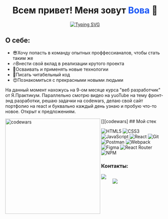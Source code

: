 <h1 align="center">Всем привет! Меня зовут 
    <a style='color: #1856F7FF; text-decoration: none; ' href="https://vk.com/id202491025" target="_blank">
      Вова 
     </a> 🙌    
</h1>
<p align="center">
<a href="https://git.io/typing-svg"><img src="https://readme-typing-svg.demolab.com?font=Fira+Code&duration=7000&pause=1000&color=1856F7&width=435&lines=%D0%AF+%D0%BD%D0%B0%D1%87%D0%B8%D0%BD%D0%B0%D1%8E%D1%89%D0%B8%D0%B9+front-end+%D1%80%D0%B0%D0%B7%D1%80%D0%B0%D0%B1%D0%BE%D1%82%D1%87%D0%B8%D0%BA;%D0%AF++front-end+%D1%80%D0%B0%D0%B7%D1%80%D0%B0%D0%B1%D0%BE%D1%82%D1%87%D0%B8%D0%BA" alt="Typing SVG" /></a>
  </p>
<h2>О себе:</h2>
<ul>
    <li>😎Хочу попасть в команду опытных проффессианалов, чтобы стать таким же</li>
    <li>🔥Внести свой вклад в реализации крутого проекта</li>
    <li>💪Осваивать и применять новые технологии</li>
    <li>🧐Писать читабельный код</li>
    <li>😍Познакомиться с прекрасными новыми людьми</li>
</ul>
<p>
На данный момент нахожусь на 9-ом месяце курса "веб разработчик" от Я.Практикум. Параллельно смотрю видео на yuoTube на тему фронт-энд разработки, решаю задачки на codewars, делаю свой сайт портфолио на react и буквально каждый день узнаю и пробую что-то новое. Открыт к предложениям.
</p>
[<img align="left" alt="codewars" width="300px" src="https://www.codewars.com/users/Gi40/badges/large" />][codewars]
## Мой стек

![HTML5](https://img.shields.io/badge/html5-%23E34F26.svg?style=for-the-badge&logo=html5&logoColor=white)
![CSS3](https://img.shields.io/badge/css3-%231572B6.svg?style=for-the-badge&logo=css3&logoColor=white)
![JavaScript](https://img.shields.io/badge/javascript-%23323330.svg?style=for-the-badge&logo=javascript&logoColor=%23F7DF1E)
![React](https://img.shields.io/badge/react-%2320232a.svg?style=for-the-badge&logo=react&logoColor=%2361DAFB)
![Git](https://img.shields.io/badge/git-%23F05033.svg?style=for-the-badge&logo=git&logoColor=white)
![Postman](https://img.shields.io/badge/Postman-FF6C37?style=for-the-badge&logo=postman&logoColor=white)
![Webpack](https://img.shields.io/badge/webpack-%238DD6F9.svg?style=for-the-badge&logo=webpack&logoColor=black)
![Figma](https://img.shields.io/badge/figma-%23F24E1E.svg?style=for-the-badge&logo=figma&logoColor=white)
![React Router](https://img.shields.io/badge/React_Router-CA4245?style=for-the-badge&logo=react-router&logoColor=white)
![NPM](https://img.shields.io/badge/NPM-%23000000.svg?style=for-the-badge&logo=npm&logoColor=white)

<h3>Контакты:</h3>
<div style="display:flex; gap:20px">  
<a href="https://t.me/Vladimirg40" target="_blank"><img src="https://img.shields.io/badge/-Telegram-090909?style=for-the-badge&logo=Telegram"></a>

<a href="https://vk.com/id202491025" target="_blank"><img src="https://img.shields.io/badge/-Вконтакте-090909?style=for-the-badge&logo=VK"></a>

</div>
